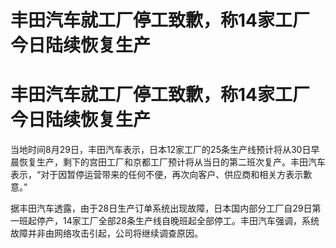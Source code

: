 # 丰田汽车就工厂停工致歉，称14家工厂今日陆续恢复生产

# 丰田汽车就工厂停工致歉，称14家工厂今日陆续恢复生产

当地时间8月29日，丰田汽车表示，日本12家工厂的25条生产线预计将从30日早晨恢复生产，剩下的宫田工厂和京都工厂预计将从当日的第二班次复产。丰田汽车表示，“对于因暂停运营带来的任何不便，再次向客户、供应商和相关方表示歉意。”

据丰田汽车透露，由于28日生产订单系统出现故障，日本国内部分工厂自29日第一班起停产，14家工厂全部28条生产线自晚班起全部停工。丰田汽车强调，系统故障并非由网络攻击引起，公司将继续调查原因。


